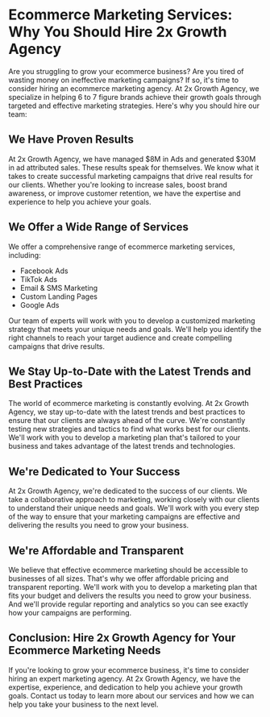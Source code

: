 # Ecommerce Marketing Services: Why You Should Hire 2x Growth Agency

Are you struggling to grow your ecommerce business? Are you tired of wasting money on ineffective marketing campaigns? If so, it's time to consider hiring an ecommerce marketing agency. At 2x Growth Agency, we specialize in helping 6 to 7 figure brands achieve their growth goals through targeted and effective marketing strategies. Here's why you should hire our team:

## We Have Proven Results

At 2x Growth Agency, we have managed $8M in Ads and generated $30M in ad attributed sales. These results speak for themselves. We know what it takes to create successful marketing campaigns that drive real results for our clients. Whether you're looking to increase sales, boost brand awareness, or improve customer retention, we have the expertise and experience to help you achieve your goals.

## We Offer a Wide Range of Services

We offer a comprehensive range of ecommerce marketing services, including:

- Facebook Ads
- TikTok Ads
- Email & SMS Marketing
- Custom Landing Pages
- Google Ads

Our team of experts will work with you to develop a customized marketing strategy that meets your unique needs and goals. We'll help you identify the right channels to reach your target audience and create compelling campaigns that drive results.

## We Stay Up-to-Date with the Latest Trends and Best Practices

The world of ecommerce marketing is constantly evolving. At 2x Growth Agency, we stay up-to-date with the latest trends and best practices to ensure that our clients are always ahead of the curve. We're constantly testing new strategies and tactics to find what works best for our clients. We'll work with you to develop a marketing plan that's tailored to your business and takes advantage of the latest trends and technologies.

## We're Dedicated to Your Success

At 2x Growth Agency, we're dedicated to the success of our clients. We take a collaborative approach to marketing, working closely with our clients to understand their unique needs and goals. We'll work with you every step of the way to ensure that your marketing campaigns are effective and delivering the results you need to grow your business.

## We're Affordable and Transparent

We believe that effective ecommerce marketing should be accessible to businesses of all sizes. That's why we offer affordable pricing and transparent reporting. We'll work with you to develop a marketing plan that fits your budget and delivers the results you need to grow your business. And we'll provide regular reporting and analytics so you can see exactly how your campaigns are performing.

## Conclusion: Hire 2x Growth Agency for Your Ecommerce Marketing Needs

If you're looking to grow your ecommerce business, it's time to consider hiring an expert marketing agency. At 2x Growth Agency, we have the expertise, experience, and dedication to help you achieve your growth goals. Contact us today to learn more about our services and how we can help you take your business to the next level.